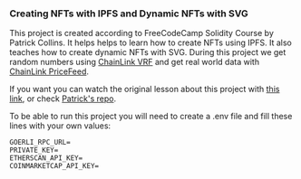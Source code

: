 ### Creating NFTs with IPFS and Dynamic NFTs with SVG

This project is created according to FreeCodeCamp Solidity Course by Patrick Collins. It helps helps to learn how to create NFTs using IPFS. It also teaches how to create dynamic NFTs with SVG. During this project we get random numbers using [ChainLink VRF](https://docs.chain.link/vrf/v2/introduction) and get real world data with [ChainLink PriceFeed](https://docs.chain.link/data-feeds/price-feeds).

If you want you can watch the original lesson about this project with [this link](https://www.youtube.com/watch?v=gyMwXuJrbJQ&t=73731s), or check [Patrick's repo](https://github.com/PatrickAlphaC/hardhat-nft-fcc).

To be able to run this project you will need to create a .env file and fill these lines with your own values:
```
GOERLI_RPC_URL=
PRIVATE_KEY=
ETHERSCAN_API_KEY=
COINMARKETCAP_API_KEY=
```
